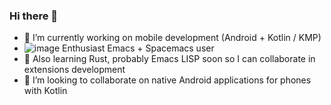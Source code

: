 ### Hi there 👋

<!--
**stradicat/stradicat** is a ✨ _special_ ✨ repository because its `README.md` (this file) appears on your GitHub profile.

Here are some ideas to get you started:
-->
- 🔭 I’m currently working on mobile development (Android + Kotlin / KMP)
- ![image](https://user-images.githubusercontent.com/30353238/182044656-c8a97ec0-bb80-4905-ad15-29a3864eaee2.png) Enthusiast Emacs + Spacemacs user
- 🌱 Also learning Rust, probably Emacs LISP soon so I can collaborate in extensions development
- 👯 I’m looking to collaborate on native Android applications for phones with Kotlin
<!--
- 🤔 I’m looking for help with ...
- 💬 Ask me about ...
- 📫 How to reach me: ...
-->
<!--
- 😄 Pronouns: ...
- ⚡ Fun fact: ...
-->

